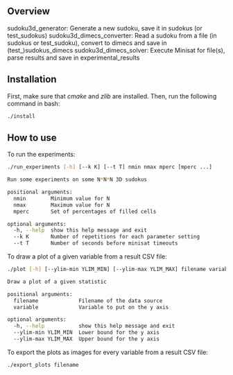 ## Overview

sudoku3d_generator: Generate a new sudoku, save it in sudokus (or test_sudokus)
sudoku3d_dimecs_converter: Read a sudoku from a file (in sudokus or test_sudoku), convert to dimecs and save in (test_)sudokus_dimecs
sudoku3d_dimecs_solver: Execute Minisat for file(s), parse results and save in experimental_results

## Installation

First, make sure that *cmake* and *zlib* are installed. Then, run the following command in bash:

```bash
./install
```

## How to use

To run the experiments:

```bash
./run_experiments [-h] [--k K] [--t T] nmin nmax mperc [mperc ...]

Run some experiments on some N*N*N 3D sudokus

positional arguments:
  nmin        Minimum value for N
  nmax        Maximum value for N
  mperc       Set of percentages of filled cells

optional arguments:
  -h, --help  show this help message and exit
  --k K       Number of repetitions for each parameter setting
  --t T       Number of seconds before minisat timeouts
```

To draw a plot of a given variable from a result CSV file:

```bash
./plot [-h] [--ylim-min YLIM_MIN] [--ylim-max YLIM_MAX] filename variable

Draw a plot of a given statistic

positional arguments:
  filename             Filename of the data source
  variable             Variable to put on the y axis

optional arguments:
  -h, --help           show this help message and exit
  --ylim-min YLIM_MIN  Lower bound for the y axis
  --ylim-max YLIM_MAX  Upper bound for the y axis
```

To export the plots as images for every variable from a result CSV file:

```bash
./export_plots filename
```
